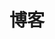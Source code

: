 ---
title: 博客
menu:
  main:
    identifier: blog
    weight: 3
    params:
      icon:
        vendor: fas
        name: blog
---